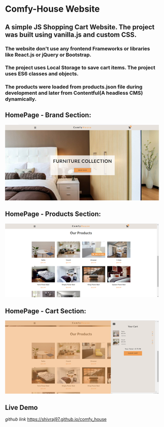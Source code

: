 # Comfy-House Website
## A simple JS Shopping Cart Website. The project was built using vanilla.js and custom CSS.
### The website don't use any frontend Frameworks or libraries like React.js or jQuery or Bootstrap.
### The project uses Local Storage to save cart items. The project uses ES6 classes and objects.
### The products were loaded from products.json file during development and later from Contentful(A headless CMS) dynamically.

## HomePage - Brand Section: 
![FrontEnd](screens/homePage.png "ComfyHouse Website")

## HomePage - Products Section: 
![FrontEnd](screens/homePage2.png "ComfyHouse Website")

## HomePage - Cart Section: 
![FrontEnd](screens/homePage3.png "ComfyHouse Website")

## Live Demo
_github link_  https://shivraj97.github.io/comfy_house

